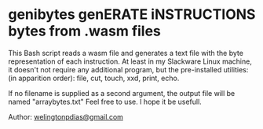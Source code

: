 # genibytes genERATE iNSTRUCTIONS bytes from .wasm files

This Bash script reads a wasm file and generates a text file with the byte representation of each instruction.
At least in my Slackware Linux machine, it doesn't not require any additional program, but the pre-installed utilities:
(in apparition order): file, cut, touch, xxd, print, echo.

If no filename is supplied as a second argument, the output file will be named "arraybytes.txt"
Feel free to use. I hope it be usefull.

Author: welingtonpdias@gmail.com


